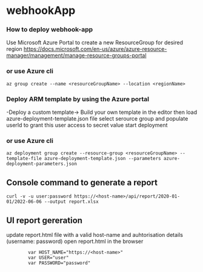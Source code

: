 # webhookApp

### How to deploy webhook-app
Use Microsoft Azure Portal to create a new ResourceGroup for desired region
https://docs.microsoft.com/en-us/azure/azure-resource-manager/management/manage-resource-groups-portal

### or use Azure cli
```
az group create --name <resourceGroupName> --location <regionName>
```

### Deploy ARM template by using the Azure portal
-Deploy a custom template-> Build your own template in the editor
then load azure-deployment-template.json file
select serource group and populate userId to grant this user access to secret value
start deployment

### or use Azure cli

```
az deployment group create --resource-group <resourceGroupName> --template-file azure-deployment-template.json --parameters azure-deployment-parameters.json
```


## Console command to generate a report
```
curl -v -u user:password https://<host-name>/api/report/2020-01-01/2022-06-06 --output report.xlsx
```

## UI report gereration 
update report.html file with a valid host-name and auhtorisation details (username: password)
open report.html in the browser 
```
        var HOST_NAME="https://<host-name>"
        var USER="user"
        var PASSWORD="password"

```
